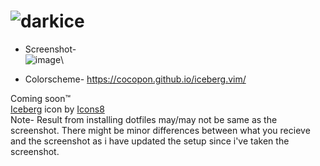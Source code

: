 
# ![darkice](https://user-images.githubusercontent.com/72494265/145991037-95d236fa-9d81-4b2e-97e2-642eef091355.png)

- Screenshot- \
![image](https://user-images.githubusercontent.com/72494265/145991529-77a81317-6501-4714-a151-d8e7b33823ca.png)\

- Colorscheme- https://cocopon.github.io/iceberg.vim/


Coming soon™️\
<a target="_blank" href="https://icons8.com/icon/5gG6u0nUdoLI/iceberg">Iceberg</a> icon by <a target="_blank" href="https://icons8.com">Icons8</a>\
Note- Result from installing dotfiles may/may not be same as the screenshot. There might be minor differences between what you recieve and the screenshot as i have updated the setup since i've taken the screenshot.
